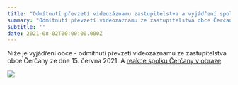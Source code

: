 ```yaml
---
title: "Odmítnutí převzetí videozáznamu zastupitelstva a vyjádření spolku"
summary: "Odmítnutí převzetí videozáznamu ze zastupitelstva obce Čerčany ze dne 15. června 2021 a vyjádření spolku Čerčany v obraze"
subtitle: ''
date: 2021-08-02T00:00:00.000Z
---
```


Níže je vyjádření obce - odmítnutí převzetí videozáznamu ze zastupitelstva obce Čerčany ze dne 15. června 2021. A [reakce spolku Čerčany v obraze](/documents/ou-videozaznam-dopis.pdf).

![](/img/vraceni-nosice.jpg)

